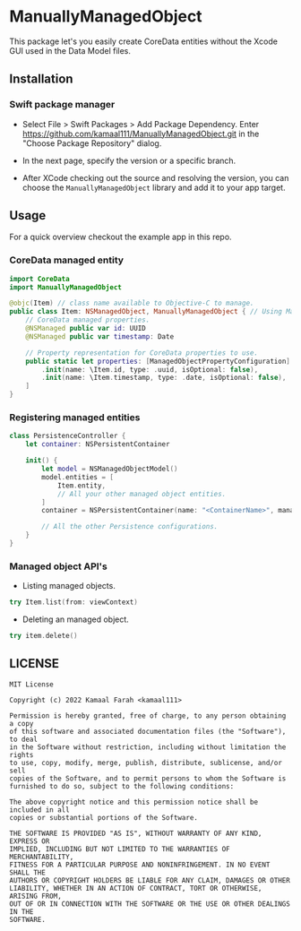 # ManuallyManagedObject

This package let's you easily create CoreData entities without the Xcode GUI used in the Data Model files.

## Installation

### Swift package manager

- Select File > Swift Packages > Add Package Dependency. Enter https://github.com/kamaal111/ManuallyManagedObject.git in the "Choose Package Repository" dialog.

- In the next page, specify the version or a specific branch.

- After XCode checking out the source and resolving the version, you can choose the `ManuallyManagedObject` library and add it to your app target.

## Usage

For a quick overview checkout the example app in this repo.

### CoreData managed entity

```swift
import CoreData
import ManuallyManagedObject

@objc(Item) // class name available to Objective-C to manage.
public class Item: NSManagedObject, ManuallyManagedObject { // Using ManuallyManagedObject protocol.
    // CoreData managed properties.
    @NSManaged public var id: UUID
    @NSManaged public var timestamp: Date

    // Property representation for CoreData properties to use.
    public static let properties: [ManagedObjectPropertyConfiguration] = [
        .init(name: \Item.id, type: .uuid, isOptional: false),
        .init(name: \Item.timestamp, type: .date, isOptional: false),
    ]
}
```

### Registering managed entities

```swift
class PersistenceController {
    let container: NSPersistentContainer

    init() {
        let model = NSManagedObjectModel()
        model.entities = [
            Item.entity,
            // All your other managed object entities.
        ]
        container = NSPersistentContainer(name: "<ContainerName>", managedObjectModel: model)

        // All the other Persistence configurations.
    }
}
```

### Managed object API's

- Listing managed objects.

```swift
try Item.list(from: viewContext)
```

- Deleting an managed object.

```swift
try item.delete()
```

## LICENSE

```
MIT License

Copyright (c) 2022 Kamaal Farah <kamaal111>

Permission is hereby granted, free of charge, to any person obtaining a copy
of this software and associated documentation files (the "Software"), to deal
in the Software without restriction, including without limitation the rights
to use, copy, modify, merge, publish, distribute, sublicense, and/or sell
copies of the Software, and to permit persons to whom the Software is
furnished to do so, subject to the following conditions:

The above copyright notice and this permission notice shall be included in all
copies or substantial portions of the Software.

THE SOFTWARE IS PROVIDED "AS IS", WITHOUT WARRANTY OF ANY KIND, EXPRESS OR
IMPLIED, INCLUDING BUT NOT LIMITED TO THE WARRANTIES OF MERCHANTABILITY,
FITNESS FOR A PARTICULAR PURPOSE AND NONINFRINGEMENT. IN NO EVENT SHALL THE
AUTHORS OR COPYRIGHT HOLDERS BE LIABLE FOR ANY CLAIM, DAMAGES OR OTHER
LIABILITY, WHETHER IN AN ACTION OF CONTRACT, TORT OR OTHERWISE, ARISING FROM,
OUT OF OR IN CONNECTION WITH THE SOFTWARE OR THE USE OR OTHER DEALINGS IN THE
SOFTWARE.
```
